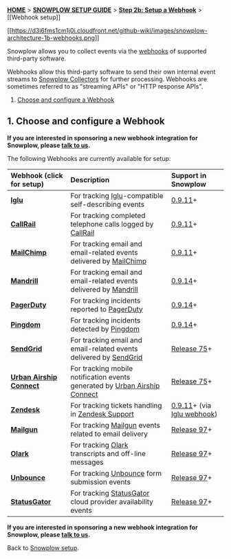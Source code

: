 <a name="top" />

[**HOME**](Home) > [**SNOWPLOW SETUP GUIDE**](Setting-up-Snowplow) > [**Step 2b: Setup a Webhook**](Setting-up-a-webhook) > [[Webhook setup]]

[[https://d3i6fms1cm1j0i.cloudfront.net/github-wiki/images/snowplow-architecture-1b-webhooks.png]]

Snowplow allows you to collect events via the [webhooks][webhooks-defn] of supported third-party software.

Webhooks allow this third-party software to send their own internal event streams to [Snowplow Collectors](Setting-up-a-Collector) for further processing. Webhooks are sometimes referred to as "streaming APIs" or "HTTP response APIs".

1. [Choose and configure a Webhook](#choose-configure)

<a name="choose-configure" />

## 1. Choose and configure a Webhook

**If you are interested in sponsoring a new webhook integration for Snowplow, please [talk to us](Talk-to-us).**

The following Webhooks are currently available for setup:

| **Webhook** (click for setup)                  | **Description**                                                                          | **Support in Snowplow**     |
|:-----------------------------------------------|:-----------------------------------------------------------------------------------------|:----------------------------|
| **[Iglu](Iglu-webhook-setup)** | For tracking [Iglu][iglu]-compatible self-describing events | [0.9.11][snowplow-0.9.11]+ |
| **[CallRail](CallRail-webhook-setup)**         | For tracking completed telephone calls logged by [CallRail][callrail-website]           | [0.9.11][snowplow-0.9.11]+ |
| **[MailChimp](MailChimp-webhook-setup)**       | For tracking email and email-related events delivered by [MailChimp][mailchimp-website] | [0.9.11][snowplow-0.9.11]+ |
| **[Mandrill](Mandrill-webhook-setup)**       | For tracking email and email-related events delivered by [Mandrill][mandrill-website] | [0.9.14][snowplow-0.9.14]+ |
| **[PagerDuty](PagerDuty-webhook-setup)**       | For tracking incidents reported to [PagerDuty][pagerduty-website] | [0.9.14][snowplow-0.9.14]+ |
| **[Pingdom](Pingdom-webhook-setup)**       | For tracking incidents detected by [Pingdom][pingdom-website] | [0.9.14][snowplow-0.9.14]+ |
| **[SendGrid](SendGrid-webhook-setup)**       | For tracking email and email-related events delivered by [SendGrid][sendgrid-website] | [Release 75][r75]+ |
| **[Urban Airship Connect](Urban-Airship-Connect-webhook-setup)** | For tracking mobile notification events generated by [Urban Airship Connect][urban-airship-connect-website] | [Release 75][r75]+ |
| **[Zendesk](Zendesk-webhook-setup)** | For tracking tickets handling in [Zendesk Support][urban-airship-connect-website] | [0.9.11][snowplow-0.9.11]+ (via [Iglu webhook](Iglu-webhook-setup)) |
| **[Mailgun](Mailgun-webhook-setup)** | For tracking [Mailgun][mailgun] events related to email delivery | [Release 97][r97]+ |
| **[Olark](Olark-webhook-setup)** | For tracking [Olark][olark] transcripts and off-line messages | [Release 97][r97]+ |
| **[Unbounce](Unbounce-webhook-setup)** | For tracking [Unbounce][unbounce] form submission events | [Release 97][r97]+ |
| **[StatusGator](StatusGator-webhook-setup)** | For tracking [StatusGator][statusgator] cloud provider availability events | [Release 97][r97]+ |

**If you are interested in sponsoring a new webhook integration for Snowplow, please [talk to us](Talk-to-us).**

Back to [Snowplow setup](Setting-up-Snowplow).

[webhooks-defn]: http://en.wikipedia.org/wiki/Webhook

[iglu]: https://github.com/snowplow/iglu
[callrail-website]: http://www.callrail.com/
[mailchimp-website]: http://mailchimp.com/
[mandrill-website]: https://mandrill.com/
[pagerduty-website]: http://www.pagerduty.com/
[pingdom-website]: https://www.pingdom.com/
[sendgrid-website]: https://sendgrid.com/
[urban-airship-connect-website]: https://www.urbanairship.com/products/connect
[zendesk-website]: https://www.zendesk.com/support/
[mailgun]: https://www.mailgun.com
[olark]: https://www.olark.com/
[unbounce]: https://unbounce.com
[statusgator]: https://statusgator.com/

[snowplow-0.9.11]: https://github.com/snowplow/snowplow/releases/tag/0.9.11
[snowplow-0.9.14]: https://github.com/snowplow/snowplow/releases/tag/0.9.14
[r75]: https://github.com/snowplow/snowplow/releases/tag/r75-long-legged-buzzard
[r97]: https://github.com/snowplow/snowplow/releases/tag/r97-knossos
